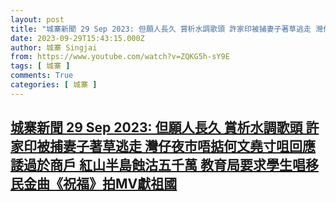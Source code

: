 ```yaml
---
layout: post
title: "城寨新聞 29 Sep 2023: 但願人長久 賞析水調歌頭 許家印被捕妻子著草逃走 灣仔夜市唔掂何文堯寸咀回應諉過於商戶 紅山半島蝕沽五千萬 教育局要求學生唱移民金曲《祝福》拍MV獻祖國"
date: 2023-09-29T15:43:15.000Z
author: 城寨 Singjai
from: https://www.youtube.com/watch?v=ZQKG5h-sY9E
tags: [ 城寨 ]
comments: True
categories: [ 城寨 ]
---
```

<!--1696002195000-->
[城寨新聞 29 Sep 2023: 但願人長久 賞析水調歌頭 許家印被捕妻子著草逃走 灣仔夜市唔掂何文堯寸咀回應諉過於商戶 紅山半島蝕沽五千萬 教育局要求學生唱移民金曲《祝福》拍MV獻祖國](https://www.youtube.com/watch?v=ZQKG5h-sY9E)
------

<div>

</div>
